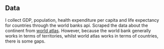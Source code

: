 ## Data ##

I collect GDP, population, health expenditure per capita and life expectancy for countries through the world banks api. Scraped the data about the continent from [world atlas](https://www.worldatlas.com/cntycont.htm). However, because the world bank generally works in terms of territories, whilst world atlas works in terms of countries, there is some gaps.
 
